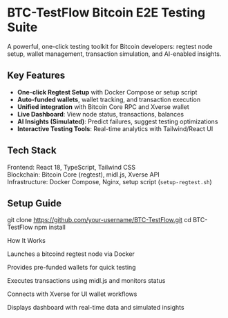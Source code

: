 # BTC-TestFlow Bitcoin E2E Testing Suite
A powerful, one-click testing toolkit for Bitcoin developers: regtest node setup, wallet management, transaction simulation, and AI-enabled insights.

## Key Features
- **One-click Regtest Setup** with Docker Compose or setup script  
- **Auto-funded wallets**, wallet tracking, and transaction execution  
- **Unified integration** with Bitcoin Core RPC and Xverse wallet  
- **Live Dashboard**: View node status, transactions, balances  
- **AI Insights (Simulated)**: Predict failures, suggest testing optimizations  
- **Interactive Testing Tools**: Real-time analytics with Tailwind/React UI


## Tech Stack
Frontend: React 18, TypeScript, Tailwind CSS  
Blockchain: Bitcoin Core (regtest), midl.js, Xverse API  
Infrastructure: Docker Compose, Nginx, setup script (`setup-regtest.sh`)



## Setup Guide
git clone https://github.com/your-username/BTC-TestFlow.git
cd BTC-TestFlow
npm install


How It Works

Launches a bitcoind regtest node via Docker

Provides pre-funded wallets for quick testing

Executes transactions using midl.js and monitors status

Connects with Xverse for UI wallet workflows

Displays dashboard with real-time data and simulated insights
